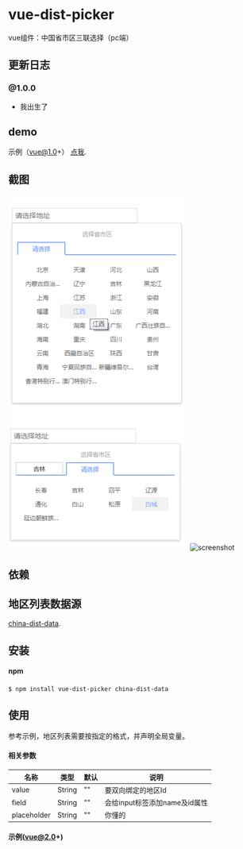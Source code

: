 # vue-dist-picker

vue组件：中国省市区三联选择（pc端）


## 更新日志

### @1.0.0
- 我出生了


## demo

示例（vue@1.0+） [点我](http://dai-siki.github.io/vue-dist-picker/example/demo.html).


## 截图

![screenshot](screenshot/01.png)
![screenshot](screenshot/02.png)
![screenshot](screenshot/03.png)


## 依赖



## 地区列表数据源
[china-dist-data](https://github.com/dai-siki/china-dist-data).




## 安装

#### npm

```shell
$ npm install vue-dist-picker china-dist-data
```

## 使用

参考示例，地区列表需要按指定的格式，并声明全局变量。

#### 相关参数

| 名称              | 类型               | 默认             | 说明                                         |
| ----------------- | ----------------- | ---------------- | --------------------------------------------- |
| value             | String            | ""               | 要双向绑定的地区Id                |
| field             | String            | ""               | 会给input标签添加name及id属性                   |
| placeholder       | String            | ""               | 你懂的                                     |


#### 示例(vue@2.0+)

```html



```
